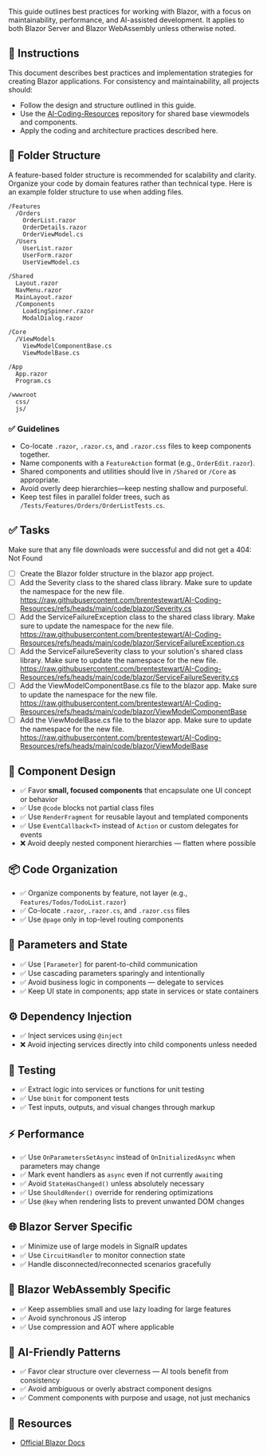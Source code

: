 This guide outlines best practices for working with Blazor, with a focus on maintainability, performance, and AI-assisted development. It applies to both Blazor Server and Blazor WebAssembly unless otherwise noted.

## 📝 Instructions

This document describes best practices and implementation strategies for creating Blazor applications. For consistency and maintainability, all projects should:

- Follow the design and structure outlined in this guide.    
- Use the [AI-Coding-Resources]([AI-Coding-Resources](https://github.com/brentestewart/AI-Coding-Resources)) repository for shared base viewmodels and components.
- Apply the coding and architecture practices described here.

## 📁 Folder Structure

A feature-based folder structure is recommended for scalability and clarity. Organize your code by domain features rather than technical type. Here is an example folder structure to use when adding files.

```
/Features
  /Orders
    OrderList.razor
    OrderDetails.razor
    OrderViewModel.cs
  /Users
    UserList.razor
    UserForm.razor
    UserViewModel.cs

/Shared
  Layout.razor
  NavMenu.razor
  MainLayout.razor
  /Components
    LoadingSpinner.razor
    ModalDialog.razor

/Core
  /ViewModels
	ViewModelComponentBase.cs
    ViewModelBase.cs

/App
  App.razor
  Program.cs

/wwwroot
  css/
  js/
```

### ✅ Guidelines

- Co-locate `.razor`, `.razor.cs`, and `.razor.css` files to keep components together.
- Name components with a `FeatureAction` format (e.g., `OrderEdit.razor`).
- Shared components and utilities should live in `/Shared` or `/Core` as appropriate.
- Avoid overly deep hierarchies—keep nesting shallow and purposeful.
- Keep test files in parallel folder trees, such as `/Tests/Features/Orders/OrderListTests.cs`.
## ✅ Tasks
Make sure that any file downloads were successful and did not get a 404: Not Found
*  [ ] Create the Blazor folder structure in the blazor app project.
*  [ ] Add the Severity class to the shared class library. Make sure to update the namespace for the new file. https://raw.githubusercontent.com/brentestewart/AI-Coding-Resources/refs/heads/main/code/blazor/Severity.cs 
*  [ ] Add the ServiceFailureException class to the shared class library. Make sure to update the namespace for the new file. https://raw.githubusercontent.com/brentestewart/AI-Coding-Resources/refs/heads/main/code/blazor/ServiceFailureException.cs
*  [ ] Add the ServiceFailureSeverity class to your solution's shared class library. Make sure to update the namespace for the new file. https://raw.githubusercontent.com/brentestewart/AI-Coding-Resources/refs/heads/main/code/blazor/ServiceFailureSeverity.cs
*  [ ] Add the ViewModelComponentBase.cs file to the blazor app. Make sure to update the namespace for the new file. https://raw.githubusercontent.com/brentestewart/AI-Coding-Resources/refs/heads/main/code/blazor/ViewModelComponentBase
*  [ ] Add the ViewModelBase.cs file to the blazor app. Make sure to update the namespace for the new file. https://raw.githubusercontent.com/brentestewart/AI-Coding-Resources/refs/heads/main/code/blazor/ViewModelBase

## 🧱 Component Design

- ✅ Favor **small, focused components** that encapsulate one UI concept or behavior
- ✅ Use `@code` blocks not partial class files
- ✅ Use `RenderFragment` for reusable layout and templated components
- ✅ Use `EventCallback<T>` instead of `Action` or custom delegates for events
- ❌ Avoid deeply nested component hierarchies — flatten where possible

## 📦 Code Organization

- ✅ Organize components by feature, not layer (e.g., `Features/Todos/TodoList.razor`)
- ✅ Co-locate `.razor`, `.razor.cs`, and `.razor.css` files
- ✅ Use `@page` only in top-level routing components

## 🧠 Parameters and State

- ✅ Use `[Parameter]` for parent-to-child communication
- ✅ Use cascading parameters sparingly and intentionally
- ✅ Avoid business logic in components — delegate to services
- ✅ Keep UI state in components; app state in services or state containers

## ⚙️ Dependency Injection

- ✅ Inject services using `@inject`
- ❌ Avoid injecting services directly into child components unless needed

## 🧪 Testing

- ✅ Extract logic into services or functions for unit testing
- ✅ Use `bUnit` for component tests
- ✅ Test inputs, outputs, and visual changes through markup

## ⚡ Performance

- ✅ Use `OnParametersSetAsync` instead of `OnInitializedAsync` when parameters may change
- ✅ Mark event handlers as `async` even if not currently `await`ing
- ✅ Avoid `StateHasChanged()` unless absolutely necessary
- ✅ Use `ShouldRender()` override for rendering optimizations
- ✅ Use `@key` when rendering lists to prevent unwanted DOM changes

## 🌐 Blazor Server Specific

- ✅ Minimize use of large models in SignalR updates
- ✅ Use `CircuitHandler` to monitor connection state
- ✅ Handle disconnected/reconnected scenarios gracefully

## 🔋 Blazor WebAssembly Specific

- ✅ Keep assemblies small and use lazy loading for large features
- ✅ Avoid synchronous JS interop
- ✅ Use compression and AOT where applicable

## 🤖 AI-Friendly Patterns

- ✅ Favor clear structure over cleverness — AI tools benefit from consistency
- ✅ Avoid ambiguous or overly abstract component designs
- ✅ Comment components with purpose and usage, not just mechanics

## 📎 Resources

- [Official Blazor Docs](https://learn.microsoft.com/en-us/aspnet/core/blazor/)
